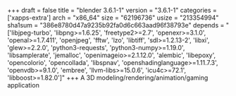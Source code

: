 +++
draft = false
title = "blender 3.6.1-1"
version = "3.6.1-1"
categories = ['xapps-extra']
arch = "x86_64"
size = "62196736"
usize = "213354994"
sha1sum = "386e8780d47a9235b92fa0d6c663aad96f38793e"
depends = "['libjpeg-turbo', 'libpng>=1.6.25', 'freetype2>=2.7', 'openexr>=3.1.0', 'openal>=1.7.411', 'openjpeg', 'fftw', 'lzo', 'libtiff', 'sdl>=1.2.13-2', 'libxi', 'glew>=2.2.0', 'python3-requests', 'python3-numpy>=1.19.0', 'libsamplerate', 'jemalloc', 'openimageio>=2.1.12.0', 'alembic', 'libepoxy', 'opencolorio', 'opencollada', 'libspnav', 'openshadinglanguage>=1.11.7.3', 'openvdb>=9.1.0', 'embree', 'llvm-libs>=15.0.6', 'icu4c>=72.1', 'libboost>=1.82.0']"
+++
A 3D modeling/rendering/animation/gaming application